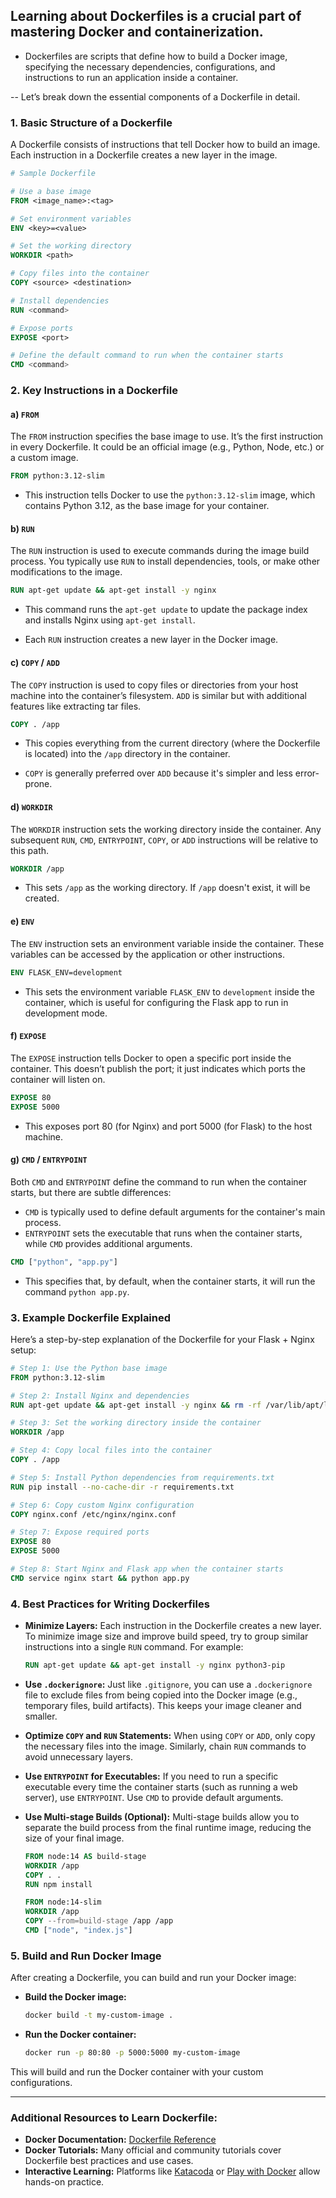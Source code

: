 ## Learning about Dockerfiles is a crucial part of mastering Docker and containerization.
- Dockerfiles are scripts that define how to build a Docker image, specifying the necessary dependencies, configurations, and instructions to run an application inside a container.

-- Let’s break down the essential components of a Dockerfile in detail.

### 1. **Basic Structure of a Dockerfile**

A Dockerfile consists of instructions that tell Docker how to build an image. Each instruction in a Dockerfile creates a new layer in the image.

```dockerfile
# Sample Dockerfile

# Use a base image
FROM <image_name>:<tag>

# Set environment variables
ENV <key>=<value>

# Set the working directory
WORKDIR <path>

# Copy files into the container
COPY <source> <destination>

# Install dependencies
RUN <command>

# Expose ports
EXPOSE <port>

# Define the default command to run when the container starts
CMD <command>
```

### 2. **Key Instructions in a Dockerfile**

#### a) `FROM`
The `FROM` instruction specifies the base image to use. It’s the first instruction in every Dockerfile. It could be an official image (e.g., Python, Node, etc.) or a custom image.

```dockerfile
FROM python:3.12-slim
```

- This instruction tells Docker to use the `python:3.12-slim` image, which contains Python 3.12, as the base image for your container.

#### b) `RUN`
The `RUN` instruction is used to execute commands during the image build process. You typically use `RUN` to install dependencies, tools, or make other modifications to the image.

```dockerfile
RUN apt-get update && apt-get install -y nginx
```

- This command runs the `apt-get update` to update the package index and installs Nginx using `apt-get install`.

- Each `RUN` instruction creates a new layer in the Docker image.

#### c) `COPY` / `ADD`
The `COPY` instruction is used to copy files or directories from your host machine into the container’s filesystem. `ADD` is similar but with additional features like extracting tar files.

```dockerfile
COPY . /app
```

- This copies everything from the current directory (where the Dockerfile is located) into the `/app` directory in the container.

- `COPY` is generally preferred over `ADD` because it's simpler and less error-prone.

#### d) `WORKDIR`
The `WORKDIR` instruction sets the working directory inside the container. Any subsequent `RUN`, `CMD`, `ENTRYPOINT`, `COPY`, or `ADD` instructions will be relative to this path.

```dockerfile
WORKDIR /app
```

- This sets `/app` as the working directory. If `/app` doesn't exist, it will be created.

#### e) `ENV`
The `ENV` instruction sets an environment variable inside the container. These variables can be accessed by the application or other instructions.

```dockerfile
ENV FLASK_ENV=development
```

- This sets the environment variable `FLASK_ENV` to `development` inside the container, which is useful for configuring the Flask app to run in development mode.

#### f) `EXPOSE`
The `EXPOSE` instruction tells Docker to open a specific port inside the container. This doesn’t publish the port; it just indicates which ports the container will listen on.

```dockerfile
EXPOSE 80
EXPOSE 5000
```

- This exposes port 80 (for Nginx) and port 5000 (for Flask) to the host machine.

#### g) `CMD` / `ENTRYPOINT`
Both `CMD` and `ENTRYPOINT` define the command to run when the container starts, but there are subtle differences:

- `CMD` is typically used to define default arguments for the container's main process.
- `ENTRYPOINT` sets the executable that runs when the container starts, while `CMD` provides additional arguments.

```dockerfile
CMD ["python", "app.py"]
```

- This specifies that, by default, when the container starts, it will run the command `python app.py`.

### 3. **Example Dockerfile Explained**
Here’s a step-by-step explanation of the Dockerfile for your Flask + Nginx setup:

```dockerfile
# Step 1: Use the Python base image
FROM python:3.12-slim

# Step 2: Install Nginx and dependencies
RUN apt-get update && apt-get install -y nginx && rm -rf /var/lib/apt/lists/*

# Step 3: Set the working directory inside the container
WORKDIR /app

# Step 4: Copy local files into the container
COPY . /app

# Step 5: Install Python dependencies from requirements.txt
RUN pip install --no-cache-dir -r requirements.txt

# Step 6: Copy custom Nginx configuration
COPY nginx.conf /etc/nginx/nginx.conf

# Step 7: Expose required ports
EXPOSE 80
EXPOSE 5000

# Step 8: Start Nginx and Flask app when the container starts
CMD service nginx start && python app.py
```

### 4. **Best Practices for Writing Dockerfiles**

- **Minimize Layers:** Each instruction in the Dockerfile creates a new layer. To minimize image size and improve build speed, try to group similar instructions into a single `RUN` command. For example:
  
  ```dockerfile
  RUN apt-get update && apt-get install -y nginx python3-pip
  ```

- **Use `.dockerignore`:** Just like `.gitignore`, you can use a `.dockerignore` file to exclude files from being copied into the Docker image (e.g., temporary files, build artifacts). This keeps your image cleaner and smaller.

- **Optimize `COPY` and `RUN` Statements:** When using `COPY` or `ADD`, only copy the necessary files into the image. Similarly, chain `RUN` commands to avoid unnecessary layers.

- **Use `ENTRYPOINT` for Executables:** If you need to run a specific executable every time the container starts (such as running a web server), use `ENTRYPOINT`. Use `CMD` to provide default arguments.

- **Use Multi-stage Builds (Optional):** Multi-stage builds allow you to separate the build process from the final runtime image, reducing the size of your final image.

  ```dockerfile
  FROM node:14 AS build-stage
  WORKDIR /app
  COPY . .
  RUN npm install

  FROM node:14-slim
  WORKDIR /app
  COPY --from=build-stage /app /app
  CMD ["node", "index.js"]
  ```

### 5. **Build and Run Docker Image**
After creating a Dockerfile, you can build and run your Docker image:

- **Build the Docker image:**
  
  ```bash
  docker build -t my-custom-image .
  ```

- **Run the Docker container:**
  
  ```bash
  docker run -p 80:80 -p 5000:5000 my-custom-image
  ```

This will build and run the Docker container with your custom configurations.

---

### Additional Resources to Learn Dockerfile:
- **Docker Documentation:** [Dockerfile Reference](https://docs.docker.com/engine/reference/builder/)
- **Docker Tutorials:** Many official and community tutorials cover Dockerfile best practices and use cases.
- **Interactive Learning:** Platforms like [Katacoda](https://www.katacoda.com/) or [Play with Docker](https://labs.play-with-docker.com/) allow hands-on practice.

